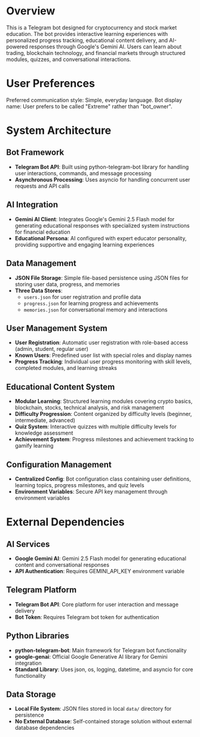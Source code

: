 # Overview

This is a Telegram bot designed for cryptocurrency and stock market education. The bot provides interactive learning experiences with personalized progress tracking, educational content delivery, and AI-powered responses through Google's Gemini AI. Users can learn about trading, blockchain technology, and financial markets through structured modules, quizzes, and conversational interactions.

# User Preferences

Preferred communication style: Simple, everyday language.
Bot display name: User prefers to be called "Extreme" rather than "bot_owner".

# System Architecture

## Bot Framework
- **Telegram Bot API**: Built using python-telegram-bot library for handling user interactions, commands, and message processing
- **Asynchronous Processing**: Uses asyncio for handling concurrent user requests and API calls

## AI Integration
- **Gemini AI Client**: Integrates Google's Gemini 2.5 Flash model for generating educational responses with specialized system instructions for financial education
- **Educational Persona**: AI configured with expert educator personality, providing supportive and engaging learning experiences

## Data Management
- **JSON File Storage**: Simple file-based persistence using JSON files for storing user data, progress, and memories
- **Three Data Stores**: 
  - `users.json` for user registration and profile data
  - `progress.json` for learning progress and achievements
  - `memories.json` for conversational memory and interactions

## User Management System
- **User Registration**: Automatic user registration with role-based access (admin, student, regular user)
- **Known Users**: Predefined user list with special roles and display names
- **Progress Tracking**: Individual user progress monitoring with skill levels, completed modules, and learning streaks

## Educational Content System
- **Modular Learning**: Structured learning modules covering crypto basics, blockchain, stocks, technical analysis, and risk management
- **Difficulty Progression**: Content organized by difficulty levels (beginner, intermediate, advanced)
- **Quiz System**: Interactive quizzes with multiple difficulty levels for knowledge assessment
- **Achievement System**: Progress milestones and achievement tracking to gamify learning

## Configuration Management
- **Centralized Config**: Bot configuration class containing user definitions, learning topics, progress milestones, and quiz levels
- **Environment Variables**: Secure API key management through environment variables

# External Dependencies

## AI Services
- **Google Gemini AI**: Gemini 2.5 Flash model for generating educational content and conversational responses
- **API Authentication**: Requires GEMINI_API_KEY environment variable

## Telegram Platform
- **Telegram Bot API**: Core platform for user interaction and message delivery
- **Bot Token**: Requires Telegram bot token for authentication

## Python Libraries
- **python-telegram-bot**: Main framework for Telegram bot functionality
- **google-genai**: Official Google Generative AI library for Gemini integration
- **Standard Library**: Uses json, os, logging, datetime, and asyncio for core functionality

## Data Storage
- **Local File System**: JSON files stored in local `data/` directory for persistence
- **No External Database**: Self-contained storage solution without external database dependencies